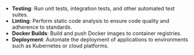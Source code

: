 - **Testing**: Run unit tests, integration tests, and other automated test suites.
- **Linting**: Perform static code analysis to ensure code quality and adherence to standards.
- **Docker Builds**: Build and push Docker images to container registries.
- **Deployment**: Automate the deployment of applications to environments such as Kubernetes or cloud platforms.